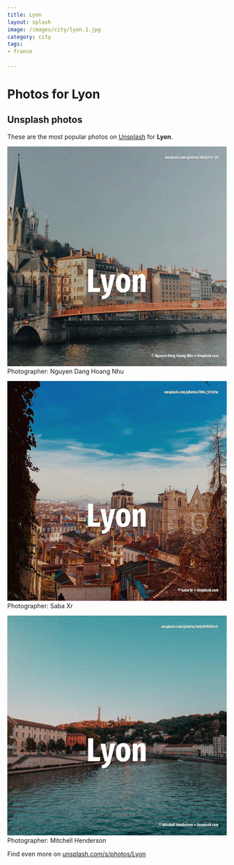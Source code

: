 ```yaml
---
title: Lyon
layout: splash
image: /images/city/lyon.1.jpg
category: city
tags:
- france

---
```

# Photos for Lyon
 
## Unsplash photos
These are the most popular photos on [Unsplash](https://unsplash.com) for **Lyon**.
 
![Lyon](/images/city/lyon.1.jpg)
Photographer:  Nguyen Dang Hoang Nhu
 
![Lyon](/images/city/lyon.2.jpg)
Photographer:  Saba Xr
 
![Lyon](/images/city/lyon.3.jpg)
Photographer:  Mitchell Henderson
 
Find even more on [unsplash.com/s/photos/Lyon](https://unsplash.com/s/photos/Lyon)
 
